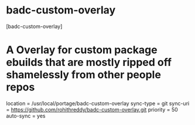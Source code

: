 # badc-custom-overlay


[badc-custom-overlay]
 
# A Overlay for custom package ebuilds that are mostly ripped off shamelessly from other people repos 
 
location = /usr/local/portage/badc-custom-overlay
sync-type = git
sync-uri = https://github.com/rohithreddy/badc-custom-overlay.git
priority = 50
auto-sync = yes
